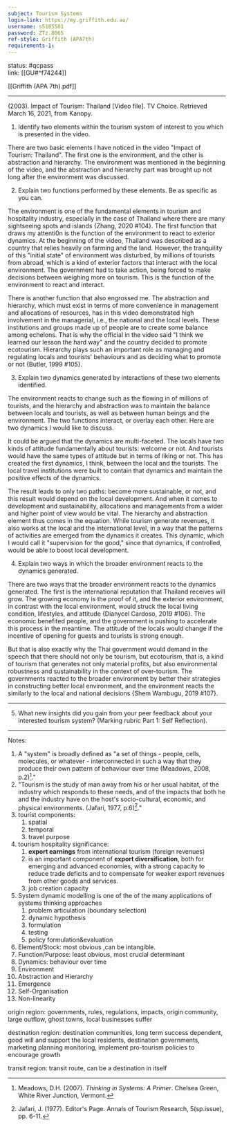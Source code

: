 ```yaml
---
subject: Tourism Systems
login-link: https://my.griffith.edu.au/
username: s5185501
password: ZTz.8065
ref-style: Griffith (APA7th)
requirements-1: 
---
```

status: #qcpass  
link: [[GU#^f74244]]

[[Griffith (APA 7th).pdf]]

---

(2003). Impact of Tourism: Thailand [Video file]. TV Choice. Retrieved March 16, 2021, from Kanopy.

1. Identify two elements within the tourism system of interest to you which is presented in the video.

There are two basic elements I have noticed in the video "Impact of Tourism: Thailand". The first one is the environment, and the other is abstraction and hierarchy. The environment was mentioned in the beginning of the video, and the abstraction and hierarchy part was brought up not long after the environment was discussed.

2. Explain two functions performed by these elements. Be as specific as you can.

The environment is one of the fundamental elements in tourism and hospitality industry, especially in the case of Thailand where there are many sightseeing spots and islands {Zhang, 2020 #104}. The first function that draws my attenti0n is the function of the environment to react to exterior dynamics. At the beginning of the video, Thailand was described as a country that relies heavily on farming and the land. However, the tranquility of this "initial state" of environment was disturbed, by millions of tourists from abroad, which is a kind of exterior factors that interact with the local environment. The government had to take action, being forced to make decisions between weighing more on tourism. This is the function of the environment to react and interact.

There is another function that also engrossed me. The abstraction and hierarchy, which must exist in terms of more convenience in management and allocations of resources, has in this video demonstrated high involvement in the managerial, i.e., the national and the local levels. These institutions and groups made up of people are to create some balance among echelons. That is why the official in the video said "I think we learned our lesson the hard way" and the country decided to promote ecotourism. Hierarchy plays such an important role as managing and regulating locals and tourists' behaviours and as deciding what to promote or not {Butler, 1999 #105}.


3. Explain two dynamics generated by interactions of these two elements identified.

The environment reacts to change such as the flowing in of millions of tourists, and the hierarchy and abstraction was to maintain the balance between locals and tourists, as well as between human beings and the environment. The two functions interact, or overlay each other. Here are two dynamics I would like to discuss.

It could be argued that the dynamics are multi-faceted. The locals have two kinds of attitude fundamentally about tourists: welcome or not. And tourists would have the same types of attitude but in terms of liking or not. This has created the first dynamics, I think, between the local and the tourists. The local travel institutions were built to contain that dynamics and maintain the positive effects of the dynamics. 

The result leads to only two paths: become more sustainable, or not, and this result would depend on the local development. And when it comes to development and sustainability, allocations and managements from a wider and higher point of view would be vital. The hierarchy and abstraction element thus comes in the equation. While tourism generate revenues, it also works at the local and the international level, in a way that the patterns of activities are emerged from the dynamics it creates. This dynamic, which I would call it "supervision for the good," since that dynamics, if controlled, would be able to boost local development.

4. Explain two ways in which the broader environment reacts to the dynamics generated.

There are two ways that the broader environment reacts to the dynamics generated. The first is the international reputation that Thailand receives will grow. The growing economy is the proof of it, and the exterior environment, in contrast with the local environment, would struck the local living condition, lifestyles, and attitude {Dianycel Cardoso, 2019 #106}. The economic benefited people, and the government is pushing to accelerate this process in the meantime. The attitude of the locals would change if the incentive of opening for guests and tourists is strong enough.

But that is also exactly why the Thai government would demand in the speech that there should not only be tourism, but ecotourism, that is, a kind of tourism that generates not only material profits, but also environmental robustness and sustainability in the context of over-tourism. The governments reacted to the broader environment by better their strategies in constructing better local environment, and the environment reacts the similarly to the local and national decisions {Shem Wambugu, 2019 #107}.

---


5. What new insights did you gain from your peer feedback about your interested tourism system? (Marking rubric Part 1: Self Reflection).


---

Notes:

1. A "system" is broadly defined as "a set of things - people, cells, molecules, or whatever - interconnected in such a way that they produce their own pattern of behaviour over time (Meadows, 2008, p.2)[^1]."
2. "Tourism is the study of man away from his or her usual habitat, of the industry which responds to these needs, and of the impacts that both he and the industry have on the host's socio-cultural, economic, and physical environments. (Jafari, 1977, p.6)[^2]."
3. tourist components: 
	1. spatial
	2. temporal
	3. travel purpose
4. tourism hospitality significance:
	1. **export earnings** from international tourism (foreign revenues)
	2. is an important component of **export diversification**, both for emerging and advanced economies, with a strong capacity to reduce trade deficits and to compensate for weaker export revenues from other goods and services.
	3. job creation capacity
5. System dynamic modelling is one of the of the many applications of systems thinking approaches
	1. problem articulation (boundary selection)
	2. dynamic hypothesis
	3. formulation
	4. testing
	5. policy formulation&evaluation
6. Element/Stock: most obvious ,can be intangible.
7. Function/Purpose: least obvious, most crucial determinant
8. Dynamics: behaviour over time
9. Environment
10. Abstraction  and Hierarchy
11. Emergence
12. Self-Organisation
13. Non-linearity

origin region: governments, rules, regulations, impacts, origin community, large outflow, ghost towns, local businesses suffer

destination region: destination communities, long term success dependent, good will and support the local residents, destination governments, marketing planning monitoring, implement pro-tourism policies to encourage growth

transit region: transit route, can be a destination in itself









[^1]: Meadows, D.H. (2007). *Thinking in Systems: A Primer*. Chelsea Green, White River Junction, Vermont.
[^2]: Jafari, J. (1977). Editor's Page. Annals of Tourism Research, 5(sp.issue), pp. 6-11.